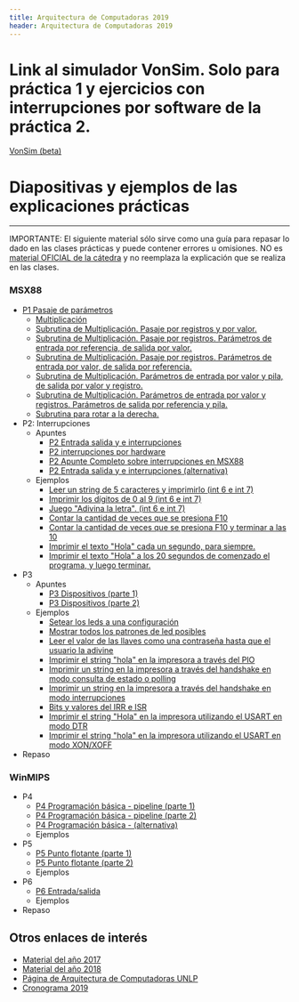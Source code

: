 ```yaml
---
title: Arquitectura de Computadoras 2019
header: Arquitectura de Computadoras 2019
---
```


# Link al simulador VonSim. Solo para práctica 1 y ejercicios con interrupciones por software de la práctica 2.
[VonSim (beta)](https://vonsim.github.io/)

# Diapositivas y ejemplos de las explicaciones prácticas
-------------------------------------------



IMPORTANTE: El siguiente material sólo sirve como una guía para repasar lo dado en las clases prácticas y puede contener errores u omisiones. NO es [material OFICIAL de la cátedra](http://weblidi.info.unlp.edu.ar/catedras/arquitecturaP2003/) y no reemplaza la explicación que se realiza en las clases.

### MSX88

*   [P1 Pasaje de parámetros](clases/clase1.ppt)
    * [Multiplicación](ejemplos/p1ej1.asm)
    * [Subrutina de Multiplicación. Pasaje por registros y por valor.](ejemplos/p1ej2.asm)
    * [Subrutina de Multiplicación. Pasaje por registros. Parámetros de entrada por referencia, de salida por valor.](ejemplos/p1ej3.asm)
    * [Subrutina de Multiplicación. Pasaje por registros. Parámetros de entrada por valor, de salida por referencia.](ejemplos/p1ej4.asm)
    * [Subrutina de Multiplicación. Parámetros de entrada por valor y pila, de salida por valor y registro.](ejemplos/p1ej5.asm)
    * [Subrutina de Multiplicación. Parámetros de entrada por valor y registros. Parámetros de salida por referencia y pila.](ejemplos/p1ej6.asm)
    * [Subrutina para rotar a la derecha.](ejemplos/p1ej7.asm)
*   P2: Interrupciones
    * Apuntes
        *   [P2 Entrada salida y e interrupciones](clases/clase2.ppt)
        *   [P2 interrupciones por hardware](clases/clase2.pdf)
        *   [P2 Apunte Completo sobre interrupciones en MSX88](apuntes/interrupciones.pdf)
        *   [P2 Entrada salida y e interrupciones (alternativa)](clases/clase2alternativa.ppt)
    * Ejemplos
        * [Leer un string de 5 caracteres y imprimirlo (int 6 e int 7)](ejemplos/p2ej1.asm)
        * [Imprimir los dígitos de 0 al 9 (int 6 e int 7)](ejemplos/p2ej2.asm)
        * [Juego "Adivina la letra". (int 6 e int 7)](ejemplos/p2ej3.asm)
        * [Contar la cantidad de veces que se presiona F10](ejemplos/p2ej4.asm)
        * [Contar la cantidad de veces que se presiona F10 y terminar a las 10](ejemplos/p2ej5.asm)
        * [Imprimir el texto "Hola" cada un segundo, para siempre.](ejemplos/p2ej6.asm)
        * [Imprimir el texto "Hola" a los 20 segundos de comenzado el programa, y luego terminar.](ejemplos/p2ej7.asm)
* P3
    * Apuntes
        *   [P3 Dispositivos (parte 1)](clases/clase3-1.ppt)
        *   [P3 Dispositivos (parte 2)](clases/clase3-2.ppt)
    * Ejemplos
      * [Setear los leds a una configuración](ejemplos/p3ej1.asm)
      * [Mostrar todos los patrones de led posibles](ejemplos/p3ej2.asm)
      * [Leer el valor de las llaves como una contraseña hasta que el usuario la adivine](ejemplos/p3ej3.asm)
      * [Imprimir el string "hola" en la impresora a través del PIO](ejemplos/p3ej4.asm)
      * [Imprimir un string en la impresora a través del handshake en modo consulta  de estado o polling](ejemplos/p3ej5.asm)
      * [Imprimir un string en la impresora a través del handshake en modo interrupciones](ejemplos/p3ej6.asm)
      * [Bits y valores del IRR e ISR](ejemplos/p3_irr_isr.asm)
      * [Imprimir el string "Hola" en la impresora utilizando el USART en modo DTR](ejemplos/p3_usart_dtr.asm)
      * [Imprimir el string "hola" en la impresora utilizando el USART en modo XON/XOFF](ejemplos/p3_usart_xon.asm)
* Repaso



### WinMIPS

*   P4
    *   [P4 Programación básica \- pipeline (parte 1)](clases/clase4-1.ppt)
    *   [P4 Programación básica \- pipeline (parte 2)](clases/clase4-2.ppt)
    *   [P4 Programación básica \- (alternativa)](clases/clase4alternativa.ppt)
    * Ejemplos
*   P5
    *   [P5 Punto flotante (parte 1)](clases/clase5-1.ppt)
    *   [P5 Punto flotante (parte 2)](clases/clase5-2.ppt)
    * Ejemplos
*   P6
    * [P6 Entrada/salida](clases/clase6.ppt)
    * Ejemplos
* Repaso




Otros enlaces de interés
------------------------

*   [Material del año 2017](2017/index.html)
*   [Material del año 2018](2018/index.html)
*   [Página de Arquitectura de Computadoras UNLP](http://weblidi.info.unlp.edu.ar/catedras/arquitecturaP2003/)
*   [Cronograma 2019](http://weblidi.info.unlp.edu.ar/catedras/arquitecturap2003/cronograma%20ARQ%202019.pdf)
